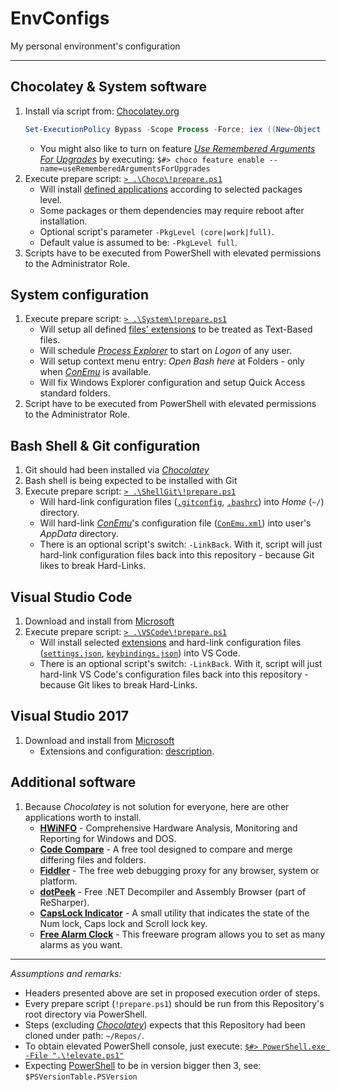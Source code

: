 # EnvConfigs

My personal environment's configuration

----

## Chocolatey & System software

1. Install via script from: [Chocolatey.org](https://chocolatey.org/install)
    ```PowerShell
    Set-ExecutionPolicy Bypass -Scope Process -Force; iex ((New-Object System.Net.WebClient).DownloadString('https://chocolatey.org/install.ps1'))
    ```
    * You might also like to turn on feature [_Use Remembered Arguments For Upgrades_](https://chocolatey.org/docs/chocolatey-configuration#general-2) by executing: `$#> choco feature enable --name=useRememberedArgumentsForUpgrades`
2. Execute prepare script: [`> .\Choco\!prepare.ps1`](Choco/!prepare.ps1)
   * Will install [defined applications](Choco/packages.txt) according to selected packages level.
   * Some packages or them dependencies may require reboot after installation.
   * Optional script's parameter `-PkgLevel (core|work|full)`.
   * Default value is assumed to be: `-PkgLevel full`.
3. Scripts have to be executed from PowerShell with elevated permissions to the Administrator Role.

## System configuration

1. Execute prepare script: [`> .\System\!prepare.ps1`](System/!prepare.ps1)
   * Will setup all defined [files' extensions](System/extensions.txt) to be treated as Text-Based files.
   * Will schedule [_Process Explorer_](https://chocolatey.org/packages/procexp) to start on _Logon_ of any user.
   * Will setup context menu entry: _Open Bash here_ at Folders - only when [_ConEmu_](https://chocolatey.org/packages/ConEmu) is available.
   * Will fix Windows Explorer configuration and setup Quick Access standard folders.
2. Script have to be executed from PowerShell with elevated permissions to the Administrator Role.

## Bash Shell & Git configuration

1. Git should had been installed via [_Chocolatey_](#chocolatey--system-software)
2. Bash shell is being expected to be installed with Git
3. Execute prepare script: [`> .\ShellGit\!prepare.ps1`](ShellGit/!prepare.ps1)
   * Will hard-link configuration files ([`.gitconfig`](ShellGit/.gitconfig), [`.bashrc`](ShellGit/.bashrc)) into _Home_ (`~/`) directory.
   * Will hard-link [_ConEmu_](https://chocolatey.org/packages/ConEmu)'s configuration file ([`ConEmu.xml`](ShellGit/ConEmu.xml)) into user's _AppData_ directory.
   * There is an optional script's switch: `-LinkBack`. With it, script will just hard-link configuration files back into this repository - because Git likes to break Hard-Links.

## Visual Studio Code

1. Download and install from [Microsoft](https://code.visualstudio.com/docs/?dv=win)
2. Execute prepare script: [`> .\VSCode\!prepare.ps1`](VSCode/!prepare.ps1)
   * Will install selected [extensions](VSCode/extensions.txt) and hard-link configuration files ([`settings.json`](VSCode/settings.json), [`keybindings.json`](VSCode/keybindings.json)) into VS Code.
   * There is an optional script's switch: `-LinkBack`. With it, script will just hard-link VS Code's configuration files back into this repository - because Git likes to break Hard-Links.

## Visual Studio 2017

1. Download and install from [Microsoft](https://www.visualstudio.com/pl/vs/community/)
   * Extensions and configuration: [description](VSCommunity.md).

## Additional software

1. Because _Chocolatey_ is not solution for everyone, here are other applications worth to install.
   * [**HWiNFO**](https://www.hwinfo.com/) - Comprehensive Hardware Analysis, Monitoring and Reporting for Windows and DOS.
   * [**Code Compare**](https://www.devart.com/codecompare/) - A free tool designed to compare and merge differing files and folders.
   * [**Fiddler**](https://www.telerik.com/fiddler) - The free web debugging proxy for any browser, system or platform.
   * [**dotPeek**](https://www.jetbrains.com/decompiler/) - Free .NET Decompiler and Assembly Browser (part of ReSharper).
   * [**CapsLock Indicator**](https://github.com/jonaskohl/CapsLockIndicator) - A small utility that indicates the state of the Num lock, Caps lock and Scroll lock key.
   * [**Free Alarm Clock**](http://freealarmclocksoftware.com/) - This freeware program allows you to set as many alarms as you want.

----

_Assumptions and remarks:_

* Headers presented above are set in proposed execution order of steps.
* Every prepare script (`!prepare.ps1`) should be run from this Repository's root directory via PowerShell.
* Steps (excluding [_Chocolatey_](#chocolatey--system-software)) expects that this Repository had been cloned under path: `~/Repos/`.
* To obtain elevated PowerShell console, just execute: [`$#> PowerShell.exe -File ".\!elevate.ps1"`](!elevate.ps1)
* Expecting [PowerShell](https://docs.microsoft.com/en-us/powershell/scripting/setup/installing-windows-powershell?view=powershell-6) to be in version bigger then 3, see: `$PSVersionTable.PSVersion`
